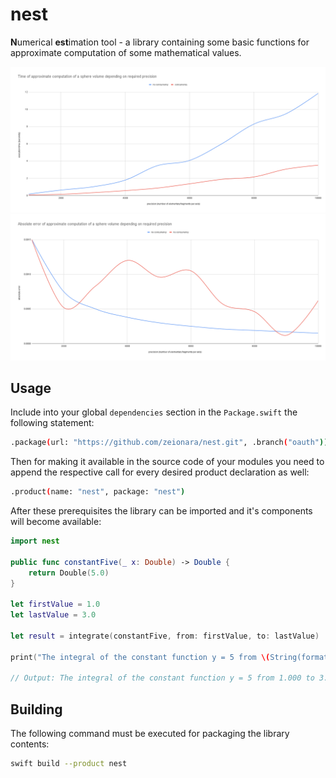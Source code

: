 # nest

**N**umerical **est**imation tool - a library containing some basic functions for approximate computation of some mathematical values.

![sphere-volume-time-plot](images/sphere-volume-time-plot.png)
![sphere-volume-error-plot](images/sphere-volume-error-plot.png)

## Usage

Include into your global `dependencies` section in the `Package.swift` the following statement: 

```sh
.package(url: "https://github.com/zeionara/nest.git", .branch("oauth"))
```

Then for making it available in the source code of your modules you need to append the respective call for every desired product declaration as well:

```sh
.product(name: "nest", package: "nest")
```

After these prerequisites the library can be imported and it's components will become available:

```swift
import nest

public func constantFive(_ x: Double) -> Double {
    return Double(5.0)
}

let firstValue = 1.0
let lastValue = 3.0

let result = integrate(constantFive, from: firstValue, to: lastValue)

print("The integral of the constant function y = 5 from \(String(format: "%.3f", firstValue)) to \(String(format: "%.3f", lastValue)) is equal to \(String(format: "%.3f", result))!")

// Output: The integral of the constant function y = 5 from 1.000 to 3.000 is equal to 10.000!
```

## Building

The following command must be executed for packaging the library contents:

```sh
swift build --product nest
```
